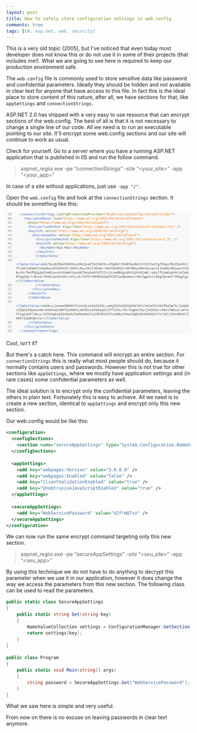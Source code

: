 ```yaml
---
layout: post
title: How to safely store configuration settings in web.config
comments: true
tags: [C#, asp.net, web, security]
---
```


This is a very old topic (2005), but I've noticed that even today most developer does not know this or do not use it in some of their projects (that includes me!). What we are going to see here is required to keep our production environment safe.

The `web.config` file is commonly used to store sensitive data like password and confidential parameters. Ideally they should be hidden and not available in clear text for anyone that have access to this file. In fact this is the ideal place to store content of this nature, after all, we have sections for that, like `appSettings` and `connectionStrings`.

ASP.NET 2.0 has shipped with a very easy to use resource that can encrypt sections of the web.config. The best of all is that it is not necessary to change a single line of our code. All we need is to run an executable pointing to our site. It'll encrypt some web.config sections and our site will continue to work as usual.

Check for yourself. Go to a server where you have a running ASP.NET application that is published in IIS and run the follow command.

> aspnet_regiis.exe -pe “connectionStrings” -site “<your_site>” -app “<your_app>”

In case of a site without applications, just use `-app "/"`.

Open the `web.config` file and look at the `connectionStrings` section. It should be something like this:

![](/public/images/crypto-connectionstrings.png)

Cool, isn't it?

But there's a catch here. This command will encrypt an entire section. For `connectionStrings` this is really what most people should do, because it normally contains users and passwords. However this is not true for other sections like `appSettings`, where we mostly have application settings and (in rare cases) some confidential parameters as well.

The ideal solution is to encrypt only the confidential parameters, leaving the others in plain text. Fortunately this is easy to achieve. All we need is to create a new section, identical to `appSettings` and encrypt only this new section.

Our web.config would be like this:

```xml
<configuration>
  <configSections>
    <section name="secureAppSettings" type="System.Configuration.NameValueSectionHandler, System, Version=4.0.0.0, Culture=neutral, PublicKeyToken=b77a5c561934e089" />
  </configSections>

  <appSettings>
    <add key="webpages:Version" value="3.0.0.0" />
    <add key="webpages:Enabled" value="false" />
    <add key="ClientValidationEnabled" value="true" />
    <add key="UnobtrusiveJavaScriptEnabled" value="true" />
  </appSettings>

  <secureAppSettings>
    <add key="WebServicePassword" value="d2f!H@7xz" />
  </secureAppSettings>
</configuration>
```

We can now run the same encrypt command targeting only this new section.

> aspnet_regiis.exe -pe “secureAppSettings” -site “<seu_site>” -app “<seu_app>”

By using this technique we do not have to do anything to decrypt this parameter when we use it in our application, however it does change the way we access the parameters from this new section. The following class can be used to read the parameters.

```csharp
public static class SecureAppSettings
{
    public static string Get(string key)
    {
        NameValueCollection settings = ConfigurationManager.GetSection("secureAppSettings") as NameValueCollection;
        return settings[key];
    }
}

public class Program
{
    public static void Main(string[] args)
    {
        string password = SecureAppSettings.Get("WebServicePassword");
    }
}
```

What we saw here is simple and very useful.

From now on there is no excuse on leaving passwords in clear text anymore.
